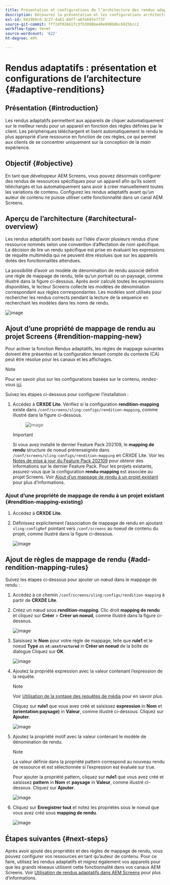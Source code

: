 ```yaml
---
title: Présentation et configurations de l’architecture des rendus adaptatifs
description: Découvrez la présentation et les configurations architecturales dans CRXDE Lite pour les rendus adaptatifs dans AEM Screens.
exl-id: 0419b9c6-3c27-4a61-84ff-a6fe697e773f
source-git-commit: fff2df02661fc3fb3098be40e090b8bc6925bcc2
workflow-type: tm+mt
source-wordcount: '622'
ht-degree: 40%

---
```


# Rendus adaptatifs : présentation et configurations de l’architecture {#adaptive-renditions}

## Présentation {#introduction}

Les rendus adaptatifs permettent aux appareils de cliquer automatiquement sur le meilleur rendu pour un appareil en fonction des règles définies par le client. Les périphériques téléchargent et lisent automatiquement le rendu le plus approprié d’une ressource en fonction de ces règles, ce qui permet aux clients de se concentrer uniquement sur la conception de la *main* expérience.

## Objectif {#objective}

En tant que développeur AEM Screens, vous pouvez désormais configurer des rendus de ressources spécifiques pour un appareil afin qu’ils soient téléchargés et lus automatiquement sans avoir à créer manuellement toutes les variations de contenu. Configurez les rendus adaptatifs avant qu’un auteur de contenu ne puisse utiliser cette fonctionnalité dans un canal AEM Screens.

## Aperçu de l’architecture {#architectural-overview}

Les rendus adaptatifs sont basés sur l’idée d’avoir plusieurs rendus d’une ressource nommés selon une convention d’affectation de nom spécifique. La décision de lire un rendu spécifique est prise en évaluant les expressions de requête multimédia qui ne peuvent être résolues que sur les appareils dotés des fonctionnalités attendues.

La possibilité d’avoir un modèle de dénomination de rendu associé définit une règle de mappage de rendu, telle qu’un portrait ou un paysage, comme illustré dans la figure ci-dessous. Après avoir calculé toutes les expressions disponibles, le lecteur Screens collecte les modèles de dénomination correspondant aux règles correspondantes. Les modèles sont utilisés pour rechercher les rendus corrects pendant la lecture de la séquence en recherchant les modèles dans les noms de rendu.

![image](/help/user-guide/assets/adaptive-renditions/adaptive-renditions.png)

## Ajout d’une propriété de mappage de rendu au projet Screens {#rendition-mapping-new}

Pour activer la fonction Rendus adaptatifs, les règles de mappage suivantes doivent être présentes et la configuration tenant compte du contexte (CA) peut être résolue pour les canaux et les affichages.

>[!NOTE]
>Pour en savoir plus sur les configurations basées sur le contenu, rendez-vous [ici](https://sling.apache.org/documentation/bundles/context-aware-configuration/context-aware-configuration.html).

Suivez les étapes ci-dessous pour configurer l’installation :

1. Accédez à **CRXDE Lite**. Vérifiez si la configuration **rendition-mapping** existe dans `/conf/screens/sling:configs/rendition-mapping`, comme illustré dans la figure ci-dessous.

   >![image](/help/user-guide/assets/adaptive-renditions/mapping-rules1.png)

   >[!IMPORTANT]
   >Si vous avez installé le dernier Feature Pack 202109, le **mapping de rendu** structure de noeud prérenseignée dans `/conf/screens/sling:configs/rendition-mapping` en CRXDE Lite. Voir les [Notes de mise à jour du Feature Pack 202109](/help/user-guide/release-notes-fp-202109.md) pour obtenir des informations sur le dernier Feature Pack.
   >Pour les projets existants, assurez-vous que la configuration **rendu-mapping** est associée au projet Screens. Voir [Ajout d’un mappage de rendu à un projet existant](#rendition-mapping-existing) pour plus d’informations.

### Ajout d’une propriété de mappage de rendu à un projet existant {#rendition-mapping-existing}

1. Accédez à **CRXDE Lite**.

1. Définissez explicitement l’association de mappage de rendu en ajoutant `sling:configRef` pointant vers `/conf/screens` au noeud de contenu du projet, comme illustré dans la figure ci-dessous.

   ![image](/help/user-guide/assets/adaptive-renditions/renditon-mapping2.png)


## Ajout de règles de mappage de rendu {#add-rendition-mapping-rules}

Suivez les étapes ci-dessous pour ajouter un nœud dans le mappage de rendu :

1. Accédez à ce chemin `/conf/screens/sling:configs/rendition-mapping` à partir de **CRXDE Lite**.
1. Créez un nœud sous **rendition-mapping**. Clic droit **mapping de rendu** et cliquez sur **Créer** > **Créer un noeud**, comme illustré dans la figure ci-dessous.

   ![image](/help/user-guide/assets/adaptive-renditions/add-node1.png)

1. Saisissez le **Nom** pour votre règle de mappage, telle que **rule1** et le noeud **Type** as **`nt:unstructured`** in **Créer un noeud** de la boîte de dialogue Cliquez sur **OK**.

   ![image](/help/user-guide/assets/adaptive-renditions/add-node2.png)


1. Ajoutez la propriété expression avec la valeur contenant l’expression de la requête.

   >[!NOTE]
   >Voir [Utilisation de la syntaxe des requêtes de média](https://developer.mozilla.org/en-US/docs/Web/CSS/CSS_media_queries/Using_media_queries) pour en savoir plus.

   Cliquez sur **rule1** que vous avez créé et saisissez **expression** in **Nom** et **(orientation:paysage)** in **Valeur**, comme illustré ci-dessous. Cliquez sur **Ajouter**.

   ![image](/help/user-guide/assets/adaptive-renditions/add-node3.png)

1. Ajoutez la propriété motif avec la valeur contenant le modèle de dénomination de rendu.

   >[!NOTE]
   >La valeur définie dans la propriété pattern correspond au nouveau rendu de ressource et est sélectionnée si l’expression est évaluée sur true.

   Pour ajouter la propriété pattern, cliquez sur **rule1** que vous avez créé et saisissez **pattern** in **Nom** et **paysage** in **Valeur**, comme illustré ci-dessous. Cliquez sur **Ajouter**.

   ![image](/help/user-guide/assets/adaptive-renditions/add-node4.png)

1. Cliquez sur **Enregistrer tout** et notez les propriétés sous le noeud que vous avez créé sous **mapping de rendu**.

   ![image](/help/user-guide/assets/adaptive-renditions/add-node5.png)

## Étapes suivantes {#next-steps}

Après avoir ajouté des propriétés et des règles de mappage de rendu, vous pouvez configurer vos ressources en tant qu’auteur de contenu. Pour ce faire, utilisez les rendus adaptatifs et migrez également vos appareils pour que les grands réseaux utilisent cette fonctionnalité dans vos canaux AEM Screens. Voir [Utilisation de rendus adaptatifs dans AEM Screens](/help/user-guide/using-adaptive-renditions.md) pour plus d’informations.
